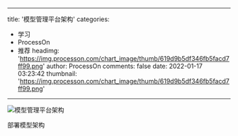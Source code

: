 
---
title: '模型管理平台架构'
categories: 
 - 学习
 - ProcessOn
 - 推荐
headimg: 'https://img.processon.com/chart_image/thumb/619d9b5df346fb5facd7ff99.png'
author: ProcessOn
comments: false
date: 2022-01-17 03:23:42
thumbnail: 'https://img.processon.com/chart_image/thumb/619d9b5df346fb5facd7ff99.png'
---

<div>   
<img class="thumb" alt="模型管理平台架构" src="https://img.processon.com/chart_image/thumb/619d9b5df346fb5facd7ff99.png" referrerpolicy="no-referrer">
<p>部署模型架构</p>  
</div>
            